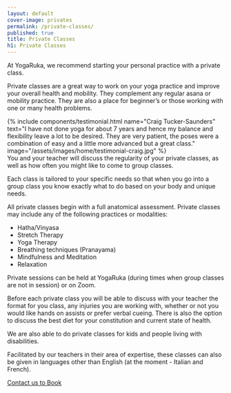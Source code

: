 ```yaml
---
layout: default
cover-image: privates
permalink: /private-classes/
published: true
title: Private Classes
h1: Private Classes
---
```


<section markdown="1" class="Longform Longform--blogpost">
At YogaRuka, we recommend starting your personal practice with a private class.

Private classes are a great way to work on your yoga practice and improve your overall health and mobility. They complement any regular asana or mobility practice. They are also a place for beginner’s or those working with one or many health problems.
</section>

<section class="container container--sm">
{% include components/testimonial.html name="Craig Tucker-Saunders" text="I have not done yoga for about 7 years and hence my balance and flexibility leave a lot to be desired. They are very patient, the poses were a combination of easy and a little more advanced but a great class." image="/assets/images/home/testimonial-craig.jpg" %}
</section>

<section markdown="1" class="Longform Longform--blogpost">
You and your teacher will discuss the regularity of your private classes, as well as how often you might like to come to group classes.

Each class is tailored to your specific needs so that when you go into a group class you know exactly what to do based on your body and unique needs.

All private classes begin with a full anatomical assessment. Private classes may include any of the following practices or modalities:

- Hatha/Vinyasa
- Stretch Therapy
- Yoga Therapy
- Breathing techniques (Pranayama)
- Mindfulness and Meditation
- Relaxation

Private sessions can be held at YogaRuka (during times when group classes are not in session) or on Zoom.

Before each private class you will be able to discuss with your teacher the format for you class, any injuries you are working with, whether or not you would like hands on assists or prefer verbal cueing. There is also the option to discuss the best diet for your constitution and current state of health.

We are also able to do private classes for kids and people living with disabilities.

Facilitated by our teachers in their area of expertise, these classes can also be given in languages other than English (at the moment - Italian and French).

<a class="button" href="/contact">Contact us to Book</a>
</section>